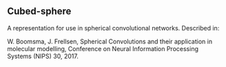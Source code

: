 ## Cubed-sphere

A representation for use in spherical convolutional networks. Described in:

W. Boomsma, J. Frellsen, Spherical Convolutions and their application in molecular modelling, Conference on Neural Information Processing Systems (NIPS) 30, 2017.
